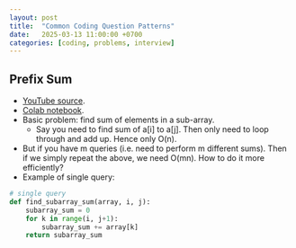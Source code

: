 ```yaml
---
layout: post
title:  "Common Coding Question Patterns"
date:   2025-03-13 11:00:00 +0700
categories: [coding, problems, interview]
---
```


## Prefix Sum
* [YouTube source](https://www.youtube.com/watch?v=DjYZk8nrXVY&list=WL&index=1).
* [Colab notebook](https://colab.research.google.com/drive/1tFBTNkswFBVgUDWNZLzWdSmQjbQsHhYH#scrollTo=AUo2NXgBxdsr).
* Basic problem: find sum of elements in a sub-array.
  * Say you need to find sum of a[i] to a[j]. Then only need to loop through and add up. Hence only O(n).
* But if you have m queries (i.e. need to perform m different sums). Then if we simply repeat the above, we need O(mn). How to do it more efficiently?
* Example of single query:
~~~python
# single query
def find_subarray_sum(array, i, j):
    subarray_sum = 0
    for k in range(i, j+1):
        subarray_sum += array[k]
    return subarray_sum
~~~


